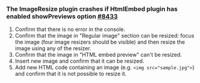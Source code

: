 ### The ImageResize plugin crashes if HtmlEmbed plugin has enabled showPreviews option [#8433](https://github.com/ckeditor/ckeditor5/issues/8433)

1. Confirm that there is no error in the console.
2. Confirm that the image in "Regular image" section can be resized: focus the image (four image resizers should be visible) and then resize the image using any of the resizer.
3. Confirm that the image in "HTML embed preview" can't be resized.
4. Insert new image and confirm that it can be resized.
5. Add new HTML code containing an image (e.g. `<img src="sample.jpg">`) and confirm that it is not possible to resize it.